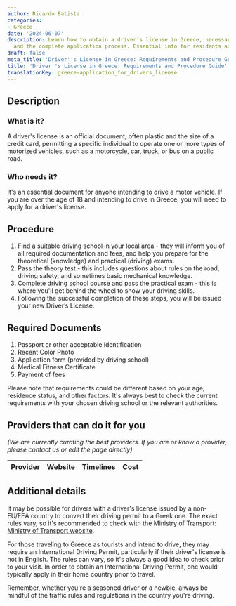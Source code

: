 ```yaml
---
author: Ricardo Batista
categories:
- Greece
date: '2024-06-07'
description: Learn how to obtain a driver's license in Greece, necessary documents,
  and the complete application process. Essential info for residents and tourists.
draft: false
meta_title: 'Driver''s License in Greece: Requirements and Procedure Guide'
title: 'Driver''s License in Greece: Requirements and Procedure Guide'
translationKey: greece-application_for_drivers_license
---
```



## Description
### What is it?
A driver's license is an official document, often plastic and the size of a credit card, permitting a specific individual to operate one or more types of motorized vehicles, such as a motorcycle, car, truck, or bus on a public road.

### Who needs it?
It's an essential document for anyone intending to drive a motor vehicle. If you are over the age of 18 and intending to drive in Greece, you will need to apply for a driver's license.

## Procedure
1. Find a suitable driving school in your local area - they will inform you of all required documentation and fees, and help you prepare for the theoretical (knowledge) and practical (driving) exams.
2. Pass the theory test - this includes questions about rules on the road, driving safety, and sometimes basic mechanical knowledge. 
3. Complete driving school course and pass the practical exam - this is where you'll get behind the wheel to show your driving skills.
4. Following the successful completion of these steps, you will be issued your new Driver’s License.

## Required Documents
1. Passport or other acceptable identification
2. Recent Color Photo
3. Application form (provided by driving school)
4. Medical Fitness Certificate
5. Payment of fees

Please note that requirements could be different based on your age, residence status, and other factors. It's always best to check the current requirements with your chosen driving school or the relevant authorities.

## Providers that can do it for you

_(We are currently curating the best providers. If you are or know a provider, please contact us or edit the page directly)_

| Provider        |     Website     |     Timelines    |       Cost      |
| --------------- | --------------- |  :-------------: | :-------------: |

## Additional details
It may be possible for drivers with a driver's license issued by a non-EU/EEA country to convert their driving permit to a Greek one. The exact rules vary, so it's recommended to check with the Ministry of Transport: [Ministry of Transport website](https://www.yme.gr/).

For those traveling to Greece as tourists and intend to drive, they may require an International Driving Permit, particularly if their driver's license is not in English. The rules can vary, so it's always a good idea to check prior to your visit. In order to obtain an International Driving Permit, one would typically apply in their home country prior to travel.

Remember, whether you're a seasoned driver or a newbie, always be mindful of the traffic rules and regulations in the country you're driving.